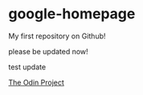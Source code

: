 # google-homepage
My first repository on Github!

please be updated now!

test update

<a href="theodinproject.com">The Odin Project</a>